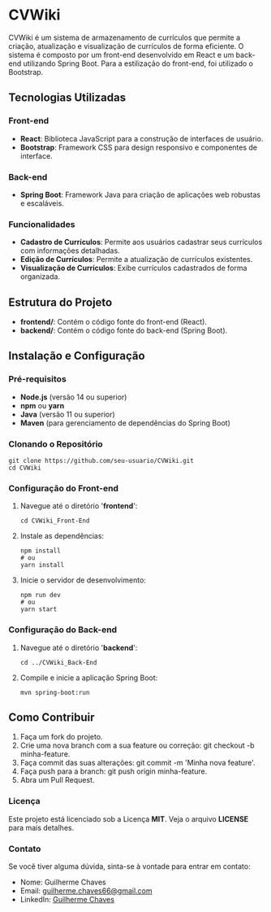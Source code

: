 # CVWiki

CVWiki é um sistema de armazenamento de currículos que permite a criação, atualização e visualização de currículos de forma eficiente. O sistema é composto por um front-end desenvolvido em React e um back-end utilizando Spring Boot. Para a estilização do front-end, foi utilizado o Bootstrap.

## Tecnologias Utilizadas
### Front-end
- **React**: Biblioteca JavaScript para a construção de interfaces de usuário.
- **Bootstrap**: Framework CSS para design responsivo e componentes de interface.

### Back-end
- **Spring Boot**: Framework Java para criação de aplicações web robustas e escaláveis.

### Funcionalidades
- **Cadastro de Currículos**: Permite aos usuários cadastrar seus currículos com informações detalhadas.
- **Edição de Currículos**: Permite a atualização de currículos existentes.
- **Visualização de Currículos**: Exibe currículos cadastrados de forma organizada.

## Estrutura do Projeto
- **frontend/**: Contém o código fonte do front-end (React).
- **backend/**: Contém o código fonte do back-end (Spring Boot).

## Instalação e Configuração
### Pré-requisitos
- **Node.js** (versão 14 ou superior)
- **npm** ou **yarn**
- **Java** (versão 11 ou superior)
- **Maven** (para gerenciamento de dependências do Spring Boot)

### Clonando o Repositório

```
git clone https://github.com/seu-usuario/CVWiki.git
cd CVWiki
```

### Configuração do Front-end
1. Navegue até o diretório '**frontend**':

    ```
    cd CVWiki_Front-End
    ```

2. Instale as dependências:

    ```
    npm install
    # ou
    yarn install
    ```

3. Inicie o servidor de desenvolvimento:

    ```
    npm run dev
    # ou
    yarn start
    ```

### Configuração do Back-end
1. Navegue até o diretório '**backend**':

    ```
    cd ../CVWiki_Back-End
    ```

2. Compile e inicie a aplicação Spring Boot:
    ```
    mvn spring-boot:run
    ```

## Como Contribuir

1. Faça um fork do projeto.
2. Crie uma nova branch com a sua feature ou correção: git checkout -b minha-feature.
3. Faça commit das suas alterações: git commit -m 'Minha nova feature'.
4. Faça push para a branch: git push origin minha-feature.
5. Abra um Pull Request.

### Licença
Este projeto está licenciado sob a Licença **MIT**. Veja o arquivo **LICENSE** para mais detalhes.

### Contato
Se você tiver alguma dúvida, sinta-se à vontade para entrar em contato:

- Nome: Guilherme Chaves
- Email: guilherme.chaves66@gmail.com
- LinkedIn: [Guilherme Chaves](https://www.linkedin.com/in/guilherme-chaves-b2a691225/)